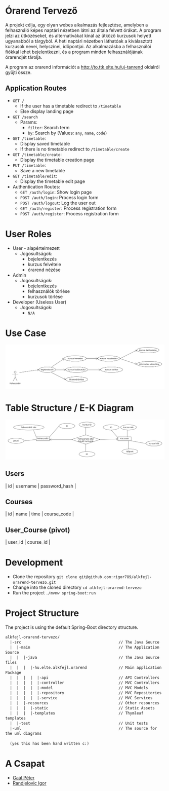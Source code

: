 # Órarend Tervező

A projekt célja, egy olyan webes alkalmazás fejlesztése, amelyben a felhasználó képes naptári nézetben látni az általa felvett órákat. A program jelzi az ütközéseket, és alternatívákat kínál az ütköző kurzusok helyett ugyanabból a tárgyból. A heti naptári nézetben láthatóak a kiválasztott kurzusok nevei, helyszínei, időpontjai. Az alkalmazásba a felhasználói fiókkal lehet bejelentkezni, és a program minden felhasználójának órarendjét tárolja.

A program az orarend információt a http://to.ttk.elte.hu/uj-tanrend oldalról gyűjti össze.

## Application Routes

 - `GET / `
     - If the user has a timetable redirect to `/timetable` 
     - Else display landing page
 - `GET /search`
    - Params:
        - `filter`: Search term
        - `by`: Search by (Values: `any`, `name`, `code`)
 - `GET /timetable`:
    - Display saved timetable
    - If there is no timetable redirect to `/timetable/create`
 - `GET /timetable/create`:
    - Display the timetable creation page
 - `PUT /timetable`:
    - Save a new timetable
 - `GET /timetable/edit`:
    - Display the timetable edit page
 - Authentication Routes:
    - `GET /auth/login`: Show login page
    - `POST /auth/login`: Process login form
    - `POST /auth/logout`: Log the user out
    - `GET /auth/register`: Process registration form
    - `POST /auth/register`: Process registration form

# User Roles

- User - alapértelmezett
    - Jogosultságok:
        - bejelentkezés
        - kurzus felvétele
        - órarend nézése
- Admin
    - Jogosultságok:
        - bejelentkezés
        - felhasználók törlése
        - kurzusok törlése
- Developer (Useless User)
    - Jogosultságok:
        - `N/A`

# Use Case

![Use Case Diagram](uml/projekt-orarend.png)

# Table Structure / E-K Diagram

![E-K Diagram](uml/e-k%20projekt%20orarend.png)

## Users
| id | username | password_hash |

## Courses
| id | name | time | course_code |

## User_Course (pivot)
| user_id | course_id |

# Development

- Clone the repository `git clone git@github.com:rigor789/alkfejl-orarend-tervezo.git`
- Change into the cloned directory `cd alkfejl-orarend-tervezo`
- Run the project `./mvnw spring-boot:run`

# Project Structure

The project is using the default Spring-Boot directory structure.

```
alkfejl-orarend-tervezo/
  |-src                                           // The Java Source
  |  |-main                                       // The Application Source
  |  |  |-java                                    // The Java Source files
  |  |  |  |-hu.elte.alkfejl.orarend              // Main application Package
  |  |  |  |  |-api                               // API Controllers
  |  |  |  |  |-controller                        // MVC Controllers
  |  |  |  |  |-model                             // MVC Models
  |  |  |  |  |-repository                        // MVC Repositories
  |  |  |  |  |-service                           // MVC Services
  |  |  |-resources                               // Other resources
  |  |  |  |-static                               // Static Assets
  |  |  |  |-templates                            // Thymleaf templates
  |  |-test                                       // Unit tests
  |-uml                                           // The source for the uml diagrams
  
  (yes this has been hand written c:)
```

# A Csapat

- [Gaál Péter](https://github.com/gpeter12)
- [Randjelovic Igor](https://github.com/rigor789)

